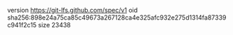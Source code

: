 version https://git-lfs.github.com/spec/v1
oid sha256:898e24a75ca85c49673a267128ca4e325afc932e275d1314fa87339c941f2c15
size 23438

